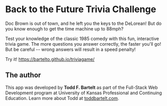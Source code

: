 # Back to the Future Trivia Challenge

Doc Brown is out of town, and he left you the keys to the DeLorean! But do you know enough to get the time machine up to 88mph?

Test your knowledge of the classic 1985 comedy with this fun, interactive trivia game. The more questions you answer correctly, the faster you'll go! But be careful -- wrong answers will result in a speed penalty!

Try it! https://bartelto.github.io/triviagame/

## The author

This app was developed by **Todd F. Bartelt** as part of the Full-Stack Web Development program at University of Kansas Professional and Continuing Education. Learn more about Todd at [toddbartelt.com](http://toddbartelt.com).
